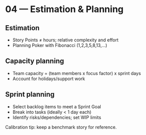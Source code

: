 # 04 — Estimation & Planning

## Estimation
- Story Points ≠ hours; relative complexity and effort
- Planning Poker with Fibonacci (1,2,3,5,8,13,...)

## Capacity planning
- Team capacity = (team members x focus factor) x sprint days
- Account for holidays/support work

## Sprint planning
- Select backlog items to meet a Sprint Goal
- Break into tasks (ideally < 1 day each)
- Identify risks/dependencies; set WIP limits

Calibration tip: keep a benchmark story for reference.
